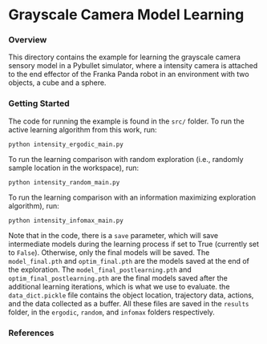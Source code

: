 # Grayscale Camera Model Learning

### Overview

This directory contains the example for learning the grayscale camera sensory model in a Pybullet simulator, where a intensity camera is attached to the end effector of the Franka Panda robot in an environment with two objects, a cube and a sphere.

### Getting Started

The code for running the example is found in the `src/` folder. To run the active learning algorithm from this work, run:

    python intensity_ergodic_main.py

To run the learning comparison with random exploration (i.e., randomly sample location in the workspace), run:

    python intensity_random_main.py

To run the learning comparison with an information maximizing exploration algorithm), run:

    python intensity_infomax_main.py

Note that in the code, there is a `save` parameter, which will save intermediate models during the learning process if set to True (currently set to `False`). Otherwise, only the final models will be saved. The `model_final.pth` and `optim_final.pth` are the models saved at the end of the exploration. The `model_final_postlearning.pth` and `optim_final_postlearning.pth` are the final models saved after the additional learning iterations, which is what we use to evaluate. the `data_dict.pickle` file contains the object location, trajectory data, actions, and the data collected as a buffer. All these files are saved in the `results` folder, in the `ergodic`,  `random`, and `infomax` folders respectively.

### References
